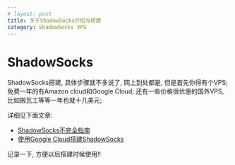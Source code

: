```yaml
---
# layout: post
title: 关于ShadowSocks介绍与搭建
category: ShadowSocks VPS
---
```

# ShadowSocks
ShadowSocks搭建, 具体步骤就不多说了, 网上到处都是, 但是首先你得有个VPS; 免费一年的有Amazon cloud和Google Cloud; 还有一些价格很优惠的国外VPS, 比如搬瓦工等等一年也就十几美元;

详细见下面文章:
* [ShadowSocks不完全指南](http://www.auooo.com/2015/06/26/shadowsocks%EF%BC%88%E5%BD%B1%E6%A2%AD%EF%BC%89%E4%B8%8D%E5%AE%8C%E5%85%A8%E6%8C%87%E5%8D%97/)
* [使用Google Cloud搭建ShadowSocks](https://github.com/kaiye/kaiye.github.com/issues/9)

记录一下, 方便以后搭建时候使用!! 
